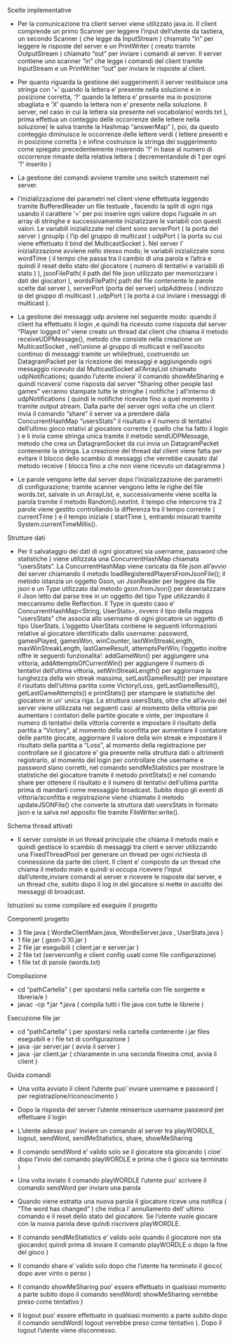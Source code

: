 Scelte implementative

-	Per la comunicazione tra client server viene utilizzato java.io. Il client comprende un primo Scanner per leggere l’input dell’utente da tastiera, un secondo Scanner ( che legge da InputStream ) chiamato “in” per leggere le risposte del server  e un PrintWriter ( creato tramite OutputStream ) chiamato “out” per inviare i comandi al server. Il server contiene uno scanner “in” che legge i comandi del client tramite InputStream e un PrintWriter “out” per inviare le risposte al client.

-	Per quanto riguarda la gestione dei suggerimenti il server restituisce una stringa con ‘+’ quando la lettera e’ presente nella soluzione e in posizione corretta, ‘?’ quando la lettera e’ presente ma in posizione sbagliata e ‘X’ quando la lettera non e’ presente nella soluzione. Il server, nel caso in cui la lettera sia presente nel vocabolario( words.txt ), prima effettua un conteggio delle occorrenze delle lettere nella soluzione( le salva tramite la Hashmap “answerMap” ), poi, da questo conteggio diminuisce le occorrenze delle lettere verdi ( lettere presenti e in posizione corretta ) e infine costruisce la stringa del suggerimento come spiegato precedentemente inserendo ‘?’ in base al numero di occorrenze rimaste della relativa lettera ( decrementandole di 1 per ogni ‘?’ inserito )

-	La gestione dei comandi avviene tramite uno switch statement nel server.  

-	l’inizializzazione dei parametri nel client viene effettuata  leggendo tramite BufferedReader un file testuale , facendo la split di ogni riga usando il carattere ‘=’ per poi inserire ogni valore dopo l’uguale in un array di stringhe e successivamente inizializzare le variabili con questi valori. Le variabili inizializzate nel client sono serverPort ( la porta del server ) groupIp ( l’ip del gruppo di multicast ) udpPort ( la porta su cui viene effettuato il bind del MulticastSocket ). Nel server l’ inizializzazione avviene nello stesso modo; le variabili inizializzate sono wordTime ( il tempo che passa tra il cambio di una parola e l’altra e quindi il reset dello stato del giocatore ( numero di tentativi e variabili di stato ) ), jsonFilePath( il path del file json utilizzato per memorizzare i dati dei giocatori ), wordsFilePath( path del file contenente le parole scelte dal server ), serverPort (porta del server) udpAddress ( indirizzo ip del gruppo di multicast ) ,udpPort ( la porta a cui inviare i messaggi di multicast ). 

-	La gestione dei messaggi udp avviene nel seguente modo: quando il client ha effettuato il login ,e quindi ha ricevuto come risposta dal server “Player logged in” viene creato un thread dal client che chiama il metodo receiveUDPMessage(), metodo che consiste nella creazione un MulticastSocket  , nell’unione al gruppo di multicast e nell’ascolto continuo di messaggi tramite un while(true), costruendo un DatagramPacket per la ricezione dei messaggi e aggiungendo ogni messaggio ricevuto dal MulticastSocket all’ArrayList chiamato udpNotifications; quando l’utente inviera’ il comando showMeSharing e quindi ricevera’ come risposta dal server “Sharing other people last games” verranno stampate tutte le stringhe ( notifiche ) all’interno di udpNotifications ( quindi le notifiche ricevute fino a quel momento ) tramite output stream. Dalla parte del server ogni volta che un client invia il comando “share” il server va a prendere dalla ConcurrentHashMap “usersStats” il risultato e il numero di tentativi dell’ultimo gioco relativi al giocatore corrente ( quello che ha fatto il login ) e li invia come stringa unica tramite il metodo sendUDPMessage, metodo che crea un DatagramSocket da cui invia un DatagramPacket contenente la stringa. La creazione del thread dal client viene fatta per evitare il blocco dello scambio di messaggi che verrebbe causato dal metodo receive ( blocca fino a che non viene ricevuto un datagramma )

-	Le parole vengono lette dal server dopo l’inizializzazione dei parametri di configurazione; tramite scanner vengono lette le righe del file words.txt, salvate in un ArrayList, e, successivamente viene scelta la parola tramite il metodo Random().nextInt. Il tempo che intercorre tra 2 parole viene gestito controllando la differenza tra il tempo corrente ( currentTime ) e il tempo iniziale ( startTime ), entrambi misurati tramite System.currentTimeMillis().


Strutture dati

-	Per il salvataggio dei dati di ogni giocatore( sia username, password che statistiche ) viene utilizzata una ConcurrentHashMap chiamata “usersStats”. La ConcurrentHashMap viene caricata da file json all’avvio del server chiamando il metodo loadRegisteredPlayersFromJsonFile(); il metodo istanzia un oggetto Gson, un JsonReader per leggere da file json e un Type utilizzato dal metodo gson.fromJson() per deserializzare il Json letto dal parse tree in un oggetto del tipo Type utilizzando il meccanismo delle Reflection. Il Type in questo caso e’ ConcurrentHashMap<String, UserStats>, ovvero il tipo della  mappa “usersStats” che associa allo username di ogni giocatore un oggetto di tipo UserStats. L’oggetto UserStats contiene le seguenti informazioni relative al giocatore identificato dallo username: password, gamesPlayed, gamesWon, winCounter, lastWinStreakLength, maxWinStreakLength, lastGameResult, attemptsPerWin; l’oggetto inoltre offre le seguenti funzionalita’: addGameWon() per aggiungere una vittoria, addAttemptsOfCurrentWin() per aggiungere il numero di tentativi dell’ultima vittoria, setWinStreakLength() per aggiornare la lunghezza della win streak massima, setLastGameResult() per impostare il risultato dell’ultima partita come Victory/Loss, getLastGameResult(), getLastGameAttempts() e printStats() per stampare le statistiche del giocatore in un' unica riga. La struttura usersStats, oltre che all’avvio del server viene utilizzata nei seguenti casi: al momento della vittoria per aumentare i contatori delle partite giocate e vinte, per impostare il numero di tentativi della vittoria corrente e impostare il risultato della partita a “Victory”, al momento della sconfitta per aumentare il contatore delle partite giocate, aggiornare il valore della win streak e impostare il risultato della partita a “Loss”, al momento della registrazione per controllare se il giocatore e’ gia presente nella struttura dati o altrimenti registrarlo, al momento del login per controllare che username e password siano corretti, nel comando sendMeStatistics per mostrare le statistiche del giocatore tramite il metodo printStats() e nel comando share per ottenere il risultato e il numero di tentativi dell’ultima partita prima di mandarli come messaggio broadcast. Subito dopo gli eventi di vittoria/sconfitta e registrazione viene chiamato il metodo updateJSONFile() che converte la struttura dati usersStats in formato json e la salva nel apposito file tramite FileWriter.write().

Schema thread attivati

-	Il server consiste in un thread principale che chiama il metodo main e quindi gestisce lo scambio di messaggi tra client e server utilizzando una FixedThreadPool per generare un thread per ogni richiesta di connessione da parte dei client. Il client e’ composto da un thread che chiama il metodo main e quindi si occupa ricevere l’input dall’utente,inviare comandi al server e ricevere le risposte dal server, e un thread che, subito dopo il log in del giocatore si mette in ascolto dei messaggi di broadcast.





Istruzioni su come compilare ed eseguire il progetto

Componenti progetto

-	3 file java ( WordleClientMain.java, WordleServer.java , UserStats.java )
-	1 file jar ( gson-2.10.jar )
-	 2 file jar eseguibili ( client.jar e server.jar )
-	2 file txt (serverconfig e client config usati come file configurazione)
-	1 file txt di parole (words.txt)

 Compilazione

-	cd “pathCartella” ( per spostarsi nella cartella con file sorgente e libreria/e )
-	javac -cp *.jar *.java ( compila tutti i file java con tutte le librerie )

Esecuzione file jar

-	cd “pathCartella” ( per spostarsi nella cartella contenente i jar files eseguibili e i file txt di configurazione )
-	java -jar server.jar ( avvia il server )
-	java -jar client.jar ( chiaramente in una seconda finestra cmd, avvia il client )

Guida comandi

-	Una volta avviato il client l’utente puo’ inviare username e password ( per registrazione/riconoscimento )

-	Dopo la risposta del server l’utente reinserisce username password per effettuare il login

-	L’utente adesso puo’ inviare un comando al server tra playWORDLE, logout, sendWord, sendMeStatistics, share, showMeSharing

-	Il comando sendWord e’ valido solo se il giocatore sta giocando ( cioe’ dopo l’invio del comando playWORDLE e prima che il gioco sia terminato )

-	Una volta inviato il comando playWORDLE l’utente puo’ scrivere il comando sendWord per inviare una parola

-	Quando viene estratta una nuova parola il giocatore riceve una notifica ( “The word has changed” ) che indica l’ annullamento dell’ ultimo comando e il reset dello stato del giocatore. Se l’utente vuole giocare con la nuova parola deve quindi riscrivere playWORDLE.

-	Il comando sendMeStatistics e’ valido solo quando il giocatore non sta giocando( quindi prima di inviare il comando playWORDLE o dopo la fine del gioco )
	
-	Il comando share e’ valido solo dopo che l’utente ha terminato il gioco( dopo aver vinto o perso )

-	Il comando showMeSharing puo’ essere effettuato in qualsiasi momento a parte subito dopo il comando sendWord( showMeSharing verrebbe preso come tentativo )

-	Il logout puo’ essere effettuato in qualsiasi momento a parte subito dopo il comando sendWord( logout verrebbe preso come tentativo ). Dopo il logout l’utente viene disconnesso. 

